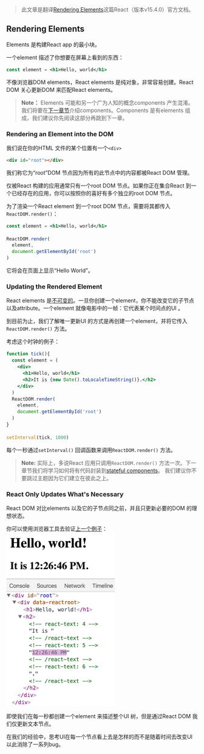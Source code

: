 > 此文章是翻译[Rendering Elements](https://facebook.github.io/react/docs/rendering-elements.html)这篇React（版本v15.4.0）官方文档。

## Rendering Elements

Elements 是构建React app 的最小块。

一个element 描述了你想要在屏幕上看到的东西：
```jsx
const element = <h1>Hello, world</h1>
```
不像浏览器DOM elements，React elements 是纯对象，非常容易创建。React DOM 关心更新DOM 来匹配React elements。

>**Note：**
Elements 可能和另一个广为人知的概念components 产生混淆。我们将要在[下一章节](https://facebook.github.io/react/docs/components-and-props.html)介绍components。Components 是有elements 组成，我们建议你先阅读这部分再跳到下一章。

### Rendering an Element into the DOM

我们说在你的HTML 文件的某个位置有一个`<div>`
```html
<div id="root"></div>
````
我们称它为“root”DOM 节点因为所有的此节点中的内容都被React DOM 管理。

仅被React 构建的应用通常只有一个root DOM 节点。如果你正在集合React 到一个已经存在的应用，你可以按照你的喜好有多个独立的root DOM 节点。

为了渲染一个React element 到一个root DOM 节点，需要将其都传入`ReactDOM.render()`：
```jsx
const element = <h1>Hello, world</h1>

ReactDOM.render(
  element,
  document.getElementById('root')
)
```
它将会在页面上显示“Hello World”。

### Updating the Rendered Element

React elements 是[不可变的](https://en.wikipedia.org/wiki/Immutable_object)。一旦你创建一个element，你不能改变它的子节点以及attribute。一个element 就像电影中的一帧：它代表某个时间点的UI 。

到目前为止，我们了解唯一更新UI 的方式是再创建一个element，并将它传入`ReactDOM.render()` 方法。

考虑这个时钟的例子：
```jsx
function tick(){
  const element = (
    <div>
      <h1>Hello, world</h1>
      <h2>It is {new Date().toLocaleTimeString()}.</h2>
    </div>
  )
  ReactDOM.render(
    element,
    document.getElementById('root')
  )
}

setInterval(tick, 1000)
```
每个一秒通过`setInterval()` 回调函数来调用`ReactDOM.render()` 方法。

>**Note:**
实际上，多说React 应用只调用`ReactDOM.render()` 方法一次。下一章节我们将学习如何将有代码封装到[stateful components](https://facebook.github.io/react/docs/state-and-lifecycle.html)。
我们建议你不要跳过主题因为它们建立在彼此之上。

### React Only Updates What's Necessary

React DOM 对比elements 以及它的子节点同之前，并且只更新必要的DOM 的理想状态。

你可以使用浏览器工具去验证[上一个例子](http://codepen.io/gaearon/pen/gwoJZk?editors=0010)：
![granular-dom-updates](img/granular-dom-updates.gif)

即使我们在每一秒都创建一个element 来描述整个UI 树，但是通过React DOM 我们仅更新文本节点。

在我们的经验中，思考UI在每一个节点看上去是怎样的而不是随着时间去改变UI以此消除了一系列bug。
